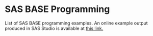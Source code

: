 # SAS BASE Programming 

List of SAS BASE programming examples. An online example output produced in SAS Studio is available at [this link.](https://pierpaolo28.github.io/Open-SAS-Analytics//base_programming/programming1/frequency_report.html)
